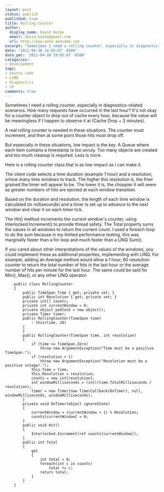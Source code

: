 ```yaml
---
layout: post
status: publish
published: true
title: Rolling Counter
author:
  display_name: David Boike
  email: david.boike@gmail.com
  url: http://www.make-awesome.com
excerpt: "Sometimes I need a rolling counter, especially in diagnostics-related scenarios.  \ How many requests have occurred in the last hour?  It's not okay for a counter  object to drop out of cache every hour, because the value will be meaningless if  I happen to observe it at (Cache Drop + 3 minutes).\r\n\r\nA real rolling counter  is needed in these situations.  The counter must increment, and then at some point  those hits must drop off.\r\n\r\nBut especially in these situations, low impact  is the key.  A Queue where each item contains a timestamp is too unruly.  Too many  objects are created and too much cleanup is required.  Less is more.\r\n\r\n"
date: '2011-04-30 14:05:07 -0500'
date_gmt: '2011-04-30 19:05:07 -0500'
categories:
- Development
tags:
- source code
- LINQ
- diagnostics
- C#
comments: true
---
```

Sometimes I need a rolling counter, especially in diagnostics-related scenarios. How many requests have occurred in the last hour? It's not okay for a counter object to drop out of cache every hour, because the value will be meaningless if I happen to observe it at (Cache Drop + 3 minutes).

A real rolling counter is needed in these situations. The counter must increment, and then at some point those hits must drop off.

But especially in these situations, low impact is the key. A Queue where each item contains a timestamp is too unruly. Too many objects are created and too much cleanup is required. Less is more.

Here is a rolling counter class that is as low-impact as I can make it.

The client code selects a time duration (example 1 hour) and a resolution, orhow many time windows to track. The higher this resolution is, the finer grained the timer will appear to be. The lower it is, the choppier it will seem as greater numbers of hits are ejected at each window transition.

Based on the duration and resolution, the length of each time window is calculated (in milliseconds) and a timer is set up to advance to the next window and clear it on each timer tick.

The Hit() method increments the current window's counter, using Interlocked.Increment() to provide thread safety. The Total property sums the values in all windows to return the current count. I used a foreach loop to do the sum because in my limited performance testing, this was marginally faster than a for loop and much faster than a LINQ Sum().

If you cared about other interpretations of the values of the windows, you could implement these as additional properties, implementing with LINQ. For example, adding an Average method would allow a 1 hour, 60 resolution counter to return the total number of hits in the last hour or the average number of hits per minute for the last hour. The same could be said for Min(), Max(), or any other LINQ operator.

        public class RollingCounter
        {
            public TimeSpan Time { get; private set; }
            public int Resolution { get; private set; }
            private int[] counts;
            private int currentWindow = 0;
            private object padlock = new object();
            private Timer timer;
            public RollingCounter(TimeSpan time)
                : this(time, 10)
            {
            }
            public RollingCounter(TimeSpan time, int resolution)
            {
                if (time <= TimeSpan.Zero)
                    throw new ArgumentException("Time must be a positive TimeSpan.");
                if (resolution < 1)
                    throw new ArgumentException("Resolution must be a positive integer.");
                this.Time = time;
                this.Resolution = resolution;
                counts = new int[resolution];
                int windowMilliseconds = (int)(time.TotalMilliseconds / resolution);
                timer = new Timer(new TimerCallback(OnTimer), null, windowMilliseconds, windowMilliseconds);
            }
            private void OnTimer(object ignoreState)
            {
                currentWindow = (currentWindow + 1) % Resolution;
                counts[currentWindow] = 0;
            }
            public void Hit()
            {
                Interlocked.Increment(ref counts[currentWindow]);
            }
            public int Total
            {
                get
                {
                    int total = 0;
                    foreach(int c in counts)
                        total += c;
                    return total;
                }
            }
        }

